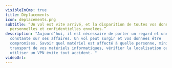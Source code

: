 ```yaml
---
visibleInCms: true
title: Déplacements
icon: deplacements.png
subtitle: “Un vol est vite arrivé, et la disparition de toutes vos données
  personnelles et confidentielles envolées.”
description: "Aujourd’hui, il est nécessaire de porter un regard et une sécurité
  constante sur ses affaires. Un vol peut surgir et vos données être
  compromises. Savoir quel matériel est affecté à quelle personne, minimiser le
  transport de vos matériels informatiques, vérifier la localisation ou encore
  utiliser un VPN évite tout accident. "
videoUrl:
---
```

